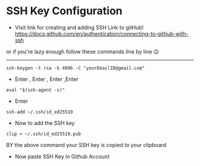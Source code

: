  # SSH Key Configuration
 - Visit link for creating and adding SSH Link to gitHub!
https://docs.github.com/en/authentication/connecting-to-github-with-ssh

or if you're lazy enough follow these commands line by line 😉
***
```
ssh-keygen -t rsa -b 4096 -C "yourEmailID@gmail.com"

```
- Enter , Enter , Enter ,Enter
```
eval "$(ssh-agent -s)"
```
- Enter
```
ssh-add ~/.ssh/id_ed25519
```
-  Now to add the SSH key
```
clip < ~/.ssh/id_ed25519.pub
``` 
BY the above command your SSH key is copied to your clipboard

- Now  paste SSH Key in Github Account 

